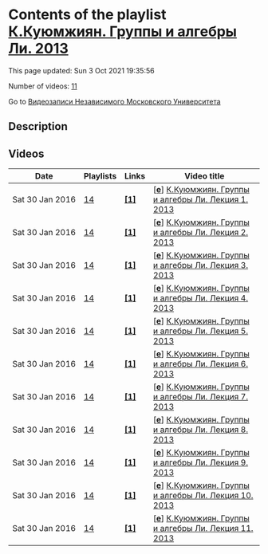 # Contents of the playlist [К.Куюмжиян. Группы и алгебры Ли. 2013](https://www.youtube.com/playlist?list=PLp9ABVh6_x4HkbWTmtyurDANjCIUtFGTz)

This page updated: Sun 3 Oct 2021 19:35:56

Number of videos: [11](#videos)

Go to [Видеозаписи Независимого Московского Университета](../README.md)

## Description



## Videos

|Date|Playlists|Links|Video title|
|---|---|---|---|
| Sat&nbsp;30&nbsp;Jan&nbsp;2016 | [14](../playlists/14 "К.Куюмжиян. Группы и алгебры Ли. 2013") | [**[1]**](http://ium.mccme.ru/s13/kuyumjiyan-s13.html) | [[**e**](https://studio.youtube.com/video/QKt95E6mgRI/edit "Edit")] [К.Куюмжиян. Группы и алгебры Ли. Лекция 1. 2013](https://www.youtube.com/watch?v=QKt95E6mgRI&list=PLp9ABVh6_x4HkbWTmtyurDANjCIUtFGTz "Группы и алгебры Ли. Лекция 1.&#013;Независимый Московский Университет &#013;Москва, Большой Власьевский пер., 11, 304, 12 февраля 2013, 17:30&#013;Подробнее о курсе: http://ium.mccme.ru/s13/kuyumjiyan-s13.html") |
| Sat&nbsp;30&nbsp;Jan&nbsp;2016 | [14](../playlists/14 "К.Куюмжиян. Группы и алгебры Ли. 2013") | [**[1]**](http://ium.mccme.ru/s13/kuyumjiyan-s13.html) | [[**e**](https://studio.youtube.com/video/8CQvcvHx2E8/edit "Edit")] [К.Куюмжиян. Группы и алгебры Ли. Лекция 2. 2013](https://www.youtube.com/watch?v=8CQvcvHx2E8&list=PLp9ABVh6_x4HkbWTmtyurDANjCIUtFGTz "Группы и алгебры Ли. Лекция 2.&#013;Независимый Московский Университет &#013;Москва, Большой Власьевский пер., 11, 304, 19 февраля 2013, 17:30&#013;Подробнее о курсе: http://ium.mccme.ru/s13/kuyumjiyan-s13.html") |
| Sat&nbsp;30&nbsp;Jan&nbsp;2016 | [14](../playlists/14 "К.Куюмжиян. Группы и алгебры Ли. 2013") | [**[1]**](http://ium.mccme.ru/s13/kuyumjiyan-s13.html) | [[**e**](https://studio.youtube.com/video/RQdd3fcKQHg/edit "Edit")] [К.Куюмжиян. Группы и алгебры Ли. Лекция 3. 2013](https://www.youtube.com/watch?v=RQdd3fcKQHg&list=PLp9ABVh6_x4HkbWTmtyurDANjCIUtFGTz "Группы и алгебры Ли. Лекция 3.&#013;Независимый Московский Университет &#013;Москва, Большой Власьевский пер., 11, 304, 26 февраля 2013, 17:30&#013;Подробнее о курсе: http://ium.mccme.ru/s13/kuyumjiyan-s13.html") |
| Sat&nbsp;30&nbsp;Jan&nbsp;2016 | [14](../playlists/14 "К.Куюмжиян. Группы и алгебры Ли. 2013") | [**[1]**](http://ium.mccme.ru/s13/kuyumjiyan-s13.html) | [[**e**](https://studio.youtube.com/video/yZu3ddvhbpY/edit "Edit")] [К.Куюмжиян. Группы и алгебры Ли. Лекция 4. 2013](https://www.youtube.com/watch?v=yZu3ddvhbpY&list=PLp9ABVh6_x4HkbWTmtyurDANjCIUtFGTz "Группы и алгебры Ли. Лекция 4.&#013;Независимый Московский Университет &#013;Москва, Большой Власьевский пер., 11, 304, 5 марта 2013, 17:30&#013;Подробнее о курсе: http://ium.mccme.ru/s13/kuyumjiyan-s13.html") |
| Sat&nbsp;30&nbsp;Jan&nbsp;2016 | [14](../playlists/14 "К.Куюмжиян. Группы и алгебры Ли. 2013") | [**[1]**](http://ium.mccme.ru/s13/kuyumjiyan-s13.html) | [[**e**](https://studio.youtube.com/video/d9H8W_Za-Vo/edit "Edit")] [К.Куюмжиян. Группы и алгебры Ли. Лекция 5. 2013](https://www.youtube.com/watch?v=d9H8W_Za-Vo&list=PLp9ABVh6_x4HkbWTmtyurDANjCIUtFGTz "Группы и алгебры Ли. Лекция 5.&#013;Независимый Московский Университет &#013;Москва, Большой Власьевский пер., 11, 304, 12 марта 2013, 17:30&#013;Подробнее о курсе: http://ium.mccme.ru/s13/kuyumjiyan-s13.html") |
| Sat&nbsp;30&nbsp;Jan&nbsp;2016 | [14](../playlists/14 "К.Куюмжиян. Группы и алгебры Ли. 2013") | [**[1]**](http://ium.mccme.ru/s13/kuyumjiyan-s13.html) | [[**e**](https://studio.youtube.com/video/TUS7UieFYZA/edit "Edit")] [К.Куюмжиян. Группы и алгебры Ли. Лекция 6. 2013](https://www.youtube.com/watch?v=TUS7UieFYZA&list=PLp9ABVh6_x4HkbWTmtyurDANjCIUtFGTz "Группы и алгебры Ли. Лекция 6.&#013;Независимый Московский Университет &#013;Москва, Большой Власьевский пер., 11, 304, 19 марта 2013, 17:30&#013;Подробнее о курсе: http://ium.mccme.ru/s13/kuyumjiyan-s13.html") |
| Sat&nbsp;30&nbsp;Jan&nbsp;2016 | [14](../playlists/14 "К.Куюмжиян. Группы и алгебры Ли. 2013") | [**[1]**](http://ium.mccme.ru/s13/kuyumjiyan-s13.html) | [[**e**](https://studio.youtube.com/video/sQc1TnfmvyY/edit "Edit")] [К.Куюмжиян. Группы и алгебры Ли. Лекция 7. 2013](https://www.youtube.com/watch?v=sQc1TnfmvyY&list=PLp9ABVh6_x4HkbWTmtyurDANjCIUtFGTz "Группы и алгебры Ли. Лекция 7.&#013;Независимый Московский Университет &#013;Москва, Большой Власьевский пер., 11, 304, 26 марта 2013, 17:30&#013;Подробнее о курсе: http://ium.mccme.ru/s13/kuyumjiyan-s13.html") |
| Sat&nbsp;30&nbsp;Jan&nbsp;2016 | [14](../playlists/14 "К.Куюмжиян. Группы и алгебры Ли. 2013") | [**[1]**](http://ium.mccme.ru/s13/kuyumjiyan-s13.html) | [[**e**](https://studio.youtube.com/video/mSpZvjYPOWk/edit "Edit")] [К.Куюмжиян. Группы и алгебры Ли. Лекция 8. 2013](https://www.youtube.com/watch?v=mSpZvjYPOWk&list=PLp9ABVh6_x4HkbWTmtyurDANjCIUtFGTz "Группы и алгебры Ли. Лекция 8.&#013;Независимый Московский Университет &#013;Москва, Большой Власьевский пер., 11, 304, 2 апреля 2013, 17:30&#013;Подробнее о курсе: http://ium.mccme.ru/s13/kuyumjiyan-s13.html") |
| Sat&nbsp;30&nbsp;Jan&nbsp;2016 | [14](../playlists/14 "К.Куюмжиян. Группы и алгебры Ли. 2013") | [**[1]**](http://ium.mccme.ru/s13/kuyumjiyan-s13.html) | [[**e**](https://studio.youtube.com/video/_m9vaZ-znhQ/edit "Edit")] [К.Куюмжиян. Группы и алгебры Ли. Лекция 9. 2013](https://www.youtube.com/watch?v=_m9vaZ-znhQ&list=PLp9ABVh6_x4HkbWTmtyurDANjCIUtFGTz "Группы и алгебры Ли. Лекция 9.&#013;Независимый Московский Университет &#013;Москва, Большой Власьевский пер., 11, 304, 9 апреля 2013, 17:30&#013;Подробнее о курсе: http://ium.mccme.ru/s13/kuyumjiyan-s13.html") |
| Sat&nbsp;30&nbsp;Jan&nbsp;2016 | [14](../playlists/14 "К.Куюмжиян. Группы и алгебры Ли. 2013") | [**[1]**](http://ium.mccme.ru/s13/kuyumjiyan-s13.html) | [[**e**](https://studio.youtube.com/video/1KXQ5k57dvY/edit "Edit")] [К.Куюмжиян. Группы и алгебры Ли. Лекция 10. 2013](https://www.youtube.com/watch?v=1KXQ5k57dvY&list=PLp9ABVh6_x4HkbWTmtyurDANjCIUtFGTz "Группы и алгебры Ли. Лекция 10.&#013;Независимый Московский Университет &#013;Москва, Большой Власьевский пер., 11, 304, 16 апреля 2013, 17:30&#013;Подробнее о курсе: http://ium.mccme.ru/s13/kuyumjiyan-s13.html") |
| Sat&nbsp;30&nbsp;Jan&nbsp;2016 | [14](../playlists/14 "К.Куюмжиян. Группы и алгебры Ли. 2013") | [**[1]**](http://ium.mccme.ru/s13/kuyumjiyan-s13.html) | [[**e**](https://studio.youtube.com/video/p0ko8kUHkUQ/edit "Edit")] [К.Куюмжиян. Группы и алгебры Ли. Лекция 11. 2013](https://www.youtube.com/watch?v=p0ko8kUHkUQ&list=PLp9ABVh6_x4HkbWTmtyurDANjCIUtFGTz "Группы и алгебры Ли. Лекция 11.&#013;Независимый Московский Университет &#013;Москва, Большой Власьевский пер., 11, 304, 23 апреля 2013, 17:30&#013;Подробнее о курсе: http://ium.mccme.ru/s13/kuyumjiyan-s13.html") |
